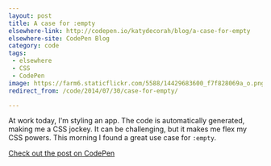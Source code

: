 ```yaml
---
layout: post
title: A case for :empty
elsewhere-link: http://codepen.io/katydecorah/blog/a-case-for-empty
elsewhere-site: CodePen Blog
category: code
tags:
 - elsewhere
 - CSS
 - CodePen
image: https://farm6.staticflickr.com/5588/14429683600_f7f828069a_o.png
redirect_from: /code/2014/07/30/case-for-empty/

---
```



At work today, I'm styling an app. The code is automatically generated, making me a CSS jockey. It can be challenging, but it makes me flex my CSS powers. This morning I found a great use case for `:empty`.


[Check out the post on CodePen](http://codepen.io/katydecorah/blog/a-case-for-empty)
